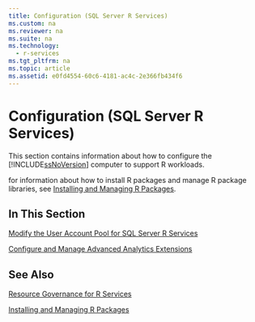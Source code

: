 ```yaml
---
title: Configuration (SQL Server R Services)
ms.custom: na
ms.reviewer: na
ms.suite: na
ms.technology: 
  - r-services
ms.tgt_pltfrm: na
ms.topic: article
ms.assetid: e0fd4554-60c6-4181-ac4c-2e366fb434f6
---
```

# Configuration (SQL Server R Services)
  This section contains information about how to configure the [!INCLUDE[ssNoVersion](../../Topics/TopicNameContainA/includes/ssNoVersion_md.md)] computer to support R workloads.
  
  for information about how to install R packages and manage R package libraries, see [Installing and Managing R Packages](../../Topics/TopicNameNotContainA/Installing-and-Managing-R-Packages.md).  
  
  
## In This Section  
 
  
 [Modify the User Account Pool for SQL Server R Services](../../Topics/TopicNameNotContainA/Modify-the-User-Account-Pool-for-SQL-Server-R-Services.md)  
   
  
 [Configure and Manage Advanced Analytics Extensions](../../Topics/TopicNameNotContainA/Configure-and-Manage-Advanced-Analytics-Extensions.md)  
  
 ## See Also
 [Resource Governance for R Services](../../Topics/TopicNameNotContainA/Resource-Governance-for-R-Services.md) 
 
 [Installing and Managing R Packages](../../Topics/TopicNameNotContainA/Installing-and-Managing-R-Packages.md)